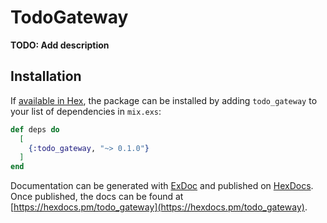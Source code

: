 # TodoGateway

**TODO: Add description**

## Installation

If [available in Hex](https://hex.pm/docs/publish), the package can be installed
by adding `todo_gateway` to your list of dependencies in `mix.exs`:

```elixir
def deps do
  [
    {:todo_gateway, "~> 0.1.0"}
  ]
end
```

Documentation can be generated with [ExDoc](https://github.com/elixir-lang/ex_doc)
and published on [HexDocs](https://hexdocs.pm). Once published, the docs can
be found at [https://hexdocs.pm/todo_gateway](https://hexdocs.pm/todo_gateway).

